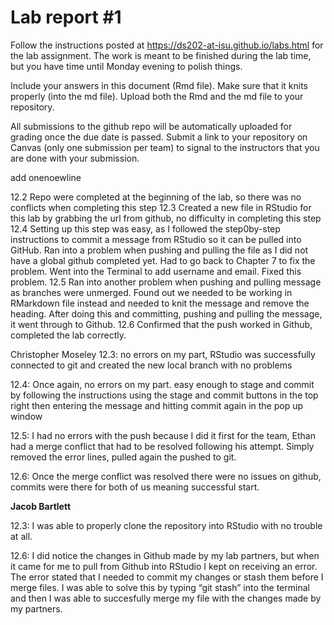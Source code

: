 
<!-- README.md is generated from README.Rmd. Please edit the README.Rmd file -->

# Lab report \#1

Follow the instructions posted at
<https://ds202-at-isu.github.io/labs.html> for the lab assignment. The
work is meant to be finished during the lab time, but you have time
until Monday evening to polish things.

Include your answers in this document (Rmd file). Make sure that it
knits properly (into the md file). Upload both the Rmd and the md file
to your repository.

All submissions to the github repo will be automatically uploaded for
grading once the due date is passed. Submit a link to your repository on
Canvas (only one submission per team) to signal to the instructors that
you are done with your submission.

add onenoewline

12.2 Repo were completed at the beginning of the lab, so there was no
conflicts when completing this step 12.3 Created a new file in RStudio
for this lab by grabbing the url from github, no difficulty in
completing this step 12.4 Setting up this step was easy, as I followed
the step0by-step instructions to commit a message from RStudio so it can
be pulled into GitHub. Ran into a problem when pushing and pulling the
file as I did not have a global github completed yet. Had to go back to
Chapter 7 to fix the problem. Went into the Terminal to add username and
email. Fixed this problem. 12.5 Ran into another problem when pushing
and pulling message as branches were unmerged. Found out we needed to be
working in RMarkdown file instead and needed to knit the message and
remove the heading. After doing this and committing, pushing and pulling
the message, it went through to Github. 12.6 Confirmed that the push
worked in Github, completed the lab correctly.

Christopher Moseley 12.3: no errors on my part, RStudio was successfully
connected to git and created the new local branch with no problems

12.4: Once again, no errors on my part. easy enough to stage and commit
by following the instructions using the stage and commit buttons in the
top right then entering the message and hitting commit again in the pop
up window

12.5: I had no errors with the push because I did it first for the team,
Ethan had a merge conflict that had to be resolved following his
attempt. Simply removed the error lines, pulled again the pushed to git.

12.6: Once the merge conflict was resolved there were no issues on
github, commits were there for both of us meaning successful start.

**Jacob Bartlett**

12.3: I was able to properly clone the repository into RStudio with no
trouble at all.

12.6: I did notice the changes in Github made by my lab partners, but
when it came for me to pull from Github into RStudio I kept on receiving
an error. The error stated that I needed to commit my changes or stash
them before I merge files. I was able to solve this by typing “git
stash” into the terminal and then I was able to succesfully merge my
file with the changes made by my partners.
